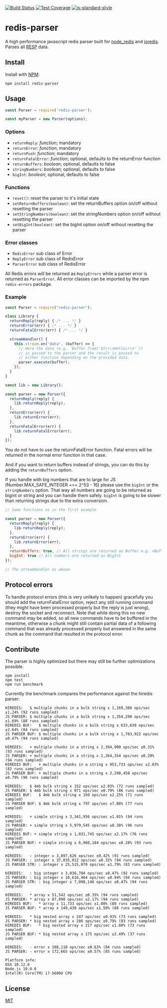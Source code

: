 [![Build Status](https://travis-ci.org/NodeRedis/node-redis-parser.png?branch=master)](https://travis-ci.org/NodeRedis/node-redis-parser)
[![Test Coverage](https://codeclimate.com/github/NodeRedis/node-redis-parser/badges/coverage.svg)](https://codeclimate.com/github/NodeRedis/node-redis-parser/coverage)
[![js-standard-style](https://img.shields.io/badge/code%20style-standard-brightgreen.svg)](http://standardjs.com/)

# redis-parser

A high performance javascript redis parser built for
[node_redis](https://github.com/NodeRedis/node_redis) and
[ioredis](https://github.com/luin/ioredis). Parses all
[RESP](http://redis.io/topics/protocol) data.

## Install

Install with [NPM](https://npmjs.org/):

    npm install redis-parser

## Usage

```js
const Parser = require('redis-parser');

const myParser = new Parser(options);
```

### Options

* `returnReply`: *function*; mandatory
* `returnError`: *function*; mandatory
* `returnPush`: *function*; mandatory
* `returnFatalError`: *function*; optional, defaults to the returnError function
* `returnBuffers`: *boolean*; optional, defaults to false
* `stringNumbers`: *boolean*; optional, defaults to false
* `bigInt`: *boolean*; optional, defaults to false

### Functions

* `reset()`: reset the parser to it's initial state
* `setReturnBuffers(boolean)`: set the returnBuffers option on/off without
  resetting the parser
* `setStringNumbers(boolean)`: set the stringNumbers option on/off without
  resetting the parser
* `setBigInt(boolean)`: set the bigInt option on/off without
  resetting the parser

### Error classes

* `RedisError` sub class of Error
* `ReplyError` sub class of RedisError
* `ParserError` sub class of RedisError

All Redis errors will be returned as `ReplyErrors` while a parser error is
returned as `ParserError`.
All error classes can be imported by the npm `redis-errors` package.

### Example

```js
const Parser = require("redis-parser");

class Library {
  returnReply(reply) { /* ... */ }
  returnError(err) { /* ... */ }
  returnFatalError(err) { /* ... */ }

  streamHandler() {
    this.stream.on('data', (buffer) => {
      // Here the data (e.g. `Buffer.from('$5\r\nHello\r\n'`))
      // is passed to the parser and the result is passed to
      // either function depending on the provided data.
      parser.execute(buffer);
    });
  }
}

const lib = new Library();

const parser = new Parser({
  returnReply(reply) {
    lib.returnReply(reply);
  },
  returnError(err) {
    lib.returnError(err);
  },
  returnFatalError(err) {
    lib.returnFatalError(err);
  }
});
```

You do not have to use the returnFatalError function. Fatal errors will be
returned in the normal error function in that case.

And if you want to return buffers instead of strings, you can do this by adding
the `returnBuffers` option.

If you handle with big numbers that are to large for JS (Number.MAX_SAFE_INTEGER
=== 2^53 - 16) please use the `bigInt` or the `stringNumbers` option. That way
all numbers are going to be returned as bigint or string and you can handle them
safely. `bigInt` is going to be slower than returning strings due to the extra
conversion.

```js
// Same functions as in the first example

const parser = new Parser({
  returnReply(reply) {
    lib.returnReply(reply);
  },
  returnError(err) {
    lib.returnError(err);
  },
  returnBuffers: true, // All strings are returned as Buffer e.g. <Buffer 48 65 6c 6c 6f>
  bigInt: true // All numbers are returned as BigInt
});

// The streamHandler as above
```

## Protocol errors

To handle protocol errors (this is very unlikely to happen) gracefully you
should add the returnFatalError option, reject any still running command (they
might have been processed properly but the reply is just wrong), destroy the
socket and reconnect. Note that while doing this no new command may be added, so
all new commands have to be buffered in the meantime, otherwise a chunk might
still contain partial data of a following command that was already processed
properly but answered in the same chunk as the command that resulted in the
protocol error.

## Contribute

The parser is highly optimized but there may still be further optimizations possible.

    npm install
    npm test
    npm run benchmark

Currently the benchmark compares the performance against the hiredis parser:

    HIREDIS:   $ multiple chunks in a bulk string x 1,169,386 ops/sec ±1.24% (92 runs sampled)
    JS PARSER: $ multiple chunks in a bulk string x 1,354,290 ops/sec ±1.69% (88 runs sampled)
    HIREDIS BUF:   $ multiple chunks in a bulk string x 633,639 ops/sec ±2.64% (84 runs sampled)
    JS PARSER BUF: $ multiple chunks in a bulk string x 1,783,922 ops/sec ±0.47% (94 runs sampled)

    HIREDIS:   + multiple chunks in a string x 2,394,900 ops/sec ±0.31% (93 runs sampled)
    JS PARSER: + multiple chunks in a string x 2,264,354 ops/sec ±0.29% (94 runs sampled)
    HIREDIS BUF:   + multiple chunks in a string x 953,733 ops/sec ±2.03% (82 runs sampled)
    JS PARSER BUF: + multiple chunks in a string x 2,298,458 ops/sec ±0.79% (96 runs sampled)

    HIREDIS:   $ 4mb bulk string x 152 ops/sec ±2.03% (72 runs sampled)
    JS PARSER: $ 4mb bulk string x 971 ops/sec ±0.79% (86 runs sampled)
    HIREDIS BUF:   $ 4mb bulk string x 169 ops/sec ±2.25% (71 runs sampled)
    JS PARSER BUF: $ 4mb bulk string x 797 ops/sec ±7.08% (77 runs sampled)

    HIREDIS:   + simple string x 3,341,956 ops/sec ±1.01% (94 runs sampled)
    JS PARSER: + simple string x 5,979,545 ops/sec ±0.38% (96 runs sampled)
    HIREDIS BUF: + simple string x 1,031,745 ops/sec ±2.17% (76 runs sampled)
    JS PARSER BUF: + simple string x 6,960,184 ops/sec ±0.28% (93 runs sampled)

    HIREDIS:   : integer x 3,897,626 ops/sec ±0.42% (91 runs sampled)
    JS PARSER: : integer x 37,035,812 ops/sec ±0.32% (94 runs sampled)
    JS PARSER STR: : integer x 25,515,070 ops/sec ±1.79% (83 runs sampled)

    HIREDIS:   : big integer x 3,036,704 ops/sec ±0.47% (92 runs sampled)
    JS PARSER: : big integer x 10,616,464 ops/sec ±0.94% (94 runs sampled)
    JS PARSER STR: : big integer x 7,098,146 ops/sec ±0.47% (94 runs sampled)

    HIREDIS:   * array x 51,542 ops/sec ±0.35% (94 runs sampled)
    JS PARSER: * array x 87,090 ops/sec ±2.17% (94 runs sampled)
    HIREDIS BUF:   * array x 11,733 ops/sec ±1.80% (80 runs sampled)
    JS PARSER BUF: * array x 149,430 ops/sec ±1.50% (88 runs sampled)

    HIREDIS:   * big nested array x 247 ops/sec ±0.93% (73 runs sampled)
    JS PARSER: * big nested array x 286 ops/sec ±0.79% (83 runs sampled)
    HIREDIS BUF:   * big nested array x 217 ops/sec ±1.80% (73 runs sampled)
    JS PARSER BUF: * big nested array x 175 ops/sec ±2.49% (37 runs sampled)

    HIREDIS:   - error x 108,110 ops/sec ±0.63% (84 runs sampled)
    JS PARSER: - error x 172,665 ops/sec ±0.57% (85 runs sampled)

    Platform info:
    OSX 10.12.6
    Node.js 10.0.0
    Intel(R) Core(TM) i7-5600U CPU

## License

[MIT](./LICENSE)
